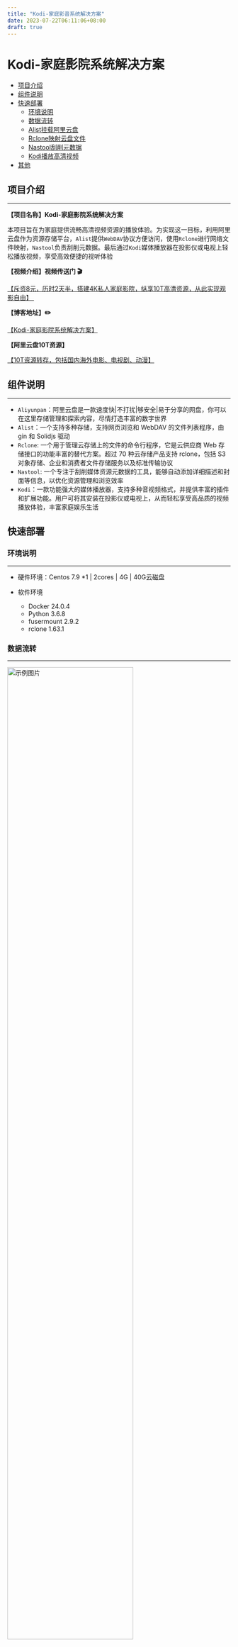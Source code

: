 ```yaml
---
title: "Kodi-家庭影音系统解决方案"
date: 2023-07-22T06:11:06+08:00
draft: true
---
```


# Kodi-家庭影院系统解决方案


<!-- TOC depthFrom:2 -->

- [项目介绍](#项目介绍)
- [组件说明](#组件说明)
- [快速部署](#快速部署)
    - [环境说明](#环境说明)
    - [数据流转](#数据流转)
    - [Alist挂载阿里云盘](#Alist挂载阿里云盘)
    - [Rclone映射云盘文件](#Rclone映射云盘文件)
    - [Nastool刮削元数据](#Nastool刮削元数据)
    - [Kodi播放高清视频](#Kodi播放高清视频)
- [其他](#其他)

<!-- /TOC -->



## 项目介绍

---

**【项目名称】Kodi-家庭影院系统解决方案**

本项目旨在为家庭提供流畅高清视频资源的播放体验。为实现这一目标，利用阿里云盘作为资源存储平台，`Alist`提供`WebDAV`协议方便访问，使用`Rclone`进行网络文件映射，`Nastool`负责刮削元数据。最后通过`Kodi`媒体播放器在投影仪或电视上轻松播放视频，享受高效便捷的视听体验



**【视频介绍】视频传送门 🎬**

<a href="https://www.bilibili.com/video/BV1rh411T7aG/?spm_id_from=333.999.0.0" target="_blank">【斥资8元，历时2天半，搭建4K私人家庭影院，纵享10T高清资源，从此实现观影自由】 </a>



**【博客地址】✏️**

<a href="https://opsbear2.com/mydocs/1.kodi/" target="_blank">【Kodi-家庭影院系统解决方案】 </a>



**【阿里云盘10T资源】**

<a href="https://opsbear2.com/aliyunpan_share_info.json" target="_blank">【10T资源转存，包括国内海外电影、电视剧、动漫】 </a>



## 组件说明

---

- `Aliyunpan`：阿里云盘是一款速度快|不打扰|够安全|易于分享的网盘，你可以在这里存储管理和探索内容，尽情打造丰富的数字世界
- `Alist`：一个支持多种存储，支持网页浏览和 WebDAV 的文件列表程序，由 gin 和 Solidjs 驱动
- `Rclone`:  一个用于管理云存储上的文件的命令行程序，它是云供应商 Web 存储接口的功能丰富的替代方案。超过 70 种云存储产品支持 rclone，包括 S3 对象存储、企业和消费者文件存储服务以及标准传输协议
- `Nastool`: 一个专注于刮削媒体资源元数据的工具，能够自动添加详细描述和封面等信息，以优化资源管理和浏览效率
- `Kodi`：一款功能强大的媒体播放器，支持多种音视频格式，并提供丰富的插件和扩展功能。用户可将其安装在投影仪或电视上，从而轻松享受高品质的视频播放体验，丰富家庭娱乐生活



## 快速部署

### 环境说明

---

- 硬件环境：Centos 7.9 *1 | 2cores | 4G | 40G云磁盘

- 软件环境

  - Docker 24.0.4
  - Python 3.6.8
  - fusermount  2.9.2
  - rclone 1.63.1
  
  

### 数据流转

------

<img src="https://cdn.jsdelivr.net/gh/opsbear2/ImagesForBlog@master/default/2023-07-22/20230722-033412.jpg" alt="示例图片" width="75%" height="75%" />





**数据流转说明**

1. 从各种影视网站或者`Telegram`频道转存资源到阿里云盘；
2. `Alist`挂载阿里云盘提供`webdav`服务；
3. `rclone`工具使用`webdav`协议，将阿里云盘作为网络文件映射到服务器上，完成本地的读写；
4. `Nastool`启动后，控制台配置`TMDB`网站的`API Key`进行刮削，元数据直接远程落盘到阿里云盘；
5. `Kodi` 安装到电视或者投影仪，通过`Alist`提供的`webdav`协议，播放影视资源



**阿里云盘容量说明** 

SVIP会员到期后，如不继续续费，将被收回特权容量;当收回容量时您盘中已存储的文件，小于当前可使用容量，则文件将不受任何影响，仍可正常使用。当收回容量时您盘中已存储的文件超出或等于当前可使用容量超出可使用容量部分的文件不会被删除但您将无法向盘中存储文件，即上传、转存等功能暂不可用，其他功能不受影响.





<font color=red>**阿里云盘白嫖方案**</font>


1. 开通SVIP(首次开通8元)后会赠送8T空间，在会员还未过期之前尽可能多的转存资源，会员过期文件不会删除，只是不能上传和转存
2. 阿里云盘签到，赠送SVIP、延期卡（延期赠送的8T容量）和影音卡，这些羊毛没道理不薅




使用青龙面板定时任务平台可以实现阿里云盘自动签到，解放你的双手。点击进入传送门 👉🏻<a href="https://github.com/opsbear2/aliyundriveDailyCheck/tree/master" target="_blank">青龙面板阿里云盘自动签到</a>

---

### Alist挂载阿里云盘

服务器需要安装`docker`环境，参考：<a href="https://docs.docker.com/engine/install/centos/" target="_blank">docker官方文档</a>

**启动alist容器**

```shell
docker run -d \
--restart=always \
-v /data/alist:/opt/alist/data \
-p 5244:5244 \
--name="alist" \
xhofe/alist:latest
```



**检查alist容器状态**

```shell
docker ps -a | grep alist
0163adad6f08   xhofe/alist:latest            "/entrypoint.sh"          8 hours ago    Up 7 hours             0.0.0.0:5244->5244/tcp, :::5244->5244/tcp, 5245/tcp   alist
```

 

**查询初始密码**

```shell
docker exec -it alist ./alist admin
INFO[2023-07-21 19:55:09] reading config file: data/config.json
INFO[2023-07-21 19:55:09] load config from env with prefix: ALIST_
INFO[2023-07-21 19:55:09] init logrus...
INFO[2023-07-21 19:55:09] admin user's info:
username: admin
password: IcZOvMFKksJx #初始密码，登录控制台后修改新密码
```



**挂载阿里云盘**

---

1. 后台地址：http://ip:5244， 登录控制台，初始密码参考上面的password

<img src="https://cdn.jsdelivr.net/gh/opsbear2/ImagesForBlog@master/default/2023-07-22/20230722-040137.png" alt="示例图片" width="100%" height="80%" />

---

2. 修改密码

<img src="https://cdn.jsdelivr.net/gh/opsbear2/ImagesForBlog@master/default/2023-07-22/20230722-040650.png" alt="示例图片" width="100%" height="85%" />

---

3. 挂载阿里云盘，选择`阿里云盘OPEN`，添加刷新令牌，令牌获取方法参考： <a href="https://alist.nn.ci/zh/guide/drivers/aliyundrive_open.html" target="_blank">获取阿里云盘refresh_token</a>

<img src="https://cdn.jsdelivr.net/gh/opsbear2/ImagesForBlog@master/default/2023-07-22/20230722-041220.png" alt="示例图片" width="100%" height="85%" />

---

4. 挂载完成后，可以看到阿里云盘的文件，如下图所示

<img src="https://cdn.jsdelivr.net/gh/opsbear2/ImagesForBlog@master/default/2023-07-22/20230722-041758.png" alt="示例图片" width="100%" height="85%" />



### Rclone映射云盘文件

---

**安装Rclone环境**

官方提供了一键安装脚本，参考： <a href="https://rclone.org/install/" target="_blank">rclone官方文档</a>

```shell
curl https://rclone.org/install.sh | sudo bash
```

---

**配置Rclone**

配置文件路径：`/root/.config/rclone/rclone.conf`，点开查看配置步骤

{{< expand "配置详情" "..." >}}

```shell
rclone config # 配置rclone
Current remotes:

Name                 Type
====                 ====


e) Edit existing remote
n) New remote
d) Delete remote
r) Rename remote
c) Copy remote
s) Set configuration password
q) Quit config
e/n/d/r/c/s/q> n # 新建远程挂载

Enter name for new remote.
name> your_remote_name # 挂载名称

Option Storage.
Type of storage to configure.
Choose a number from below, or type in your own value.
 1 / 1Fichier
   \ (fichier)
 2 / Akamai NetStorage
   \ (netstorage)
 3 / Alias for an existing remote
   \ (alias)
 4 / Amazon Drive
   \ (amazon cloud drive)
 5 / Amazon S3 Compliant Storage Providers including AWS, Alibaba, ArvanCloud, Ceph, China Mobile, Cloudflare, GCS, DigitalOcean, Dreamhost, Huawei OBS, IBM COS, IDrive e2, IONOS Cloud, Liara, Lyve Cloud, Minio, Netease, Petabox, RackCorp, Scaleway, SeaweedFS, StackPath, Storj, Tencent COS, Qiniu and Wasabi
   \ (s3)
 6 / Backblaze B2
   \ (b2)
 7 / Better checksums for other remotes
   \ (hasher)
 8 / Box
   \ (box)
 9 / Cache a remote
   \ (cache)
10 / Citrix Sharefile
   \ (sharefile)
11 / Combine several remotes into one
   \ (combine)
12 / Compress a remote
   \ (compress)
13 / Dropbox
   \ (dropbox)
14 / Encrypt/Decrypt a remote
   \ (crypt)
15 / Enterprise File Fabric
   \ (filefabric)
16 / FTP
   \ (ftp)
17 / Google Cloud Storage (this is not Google Drive)
   \ (google cloud storage)
18 / Google Drive
   \ (drive)
19 / Google Photos
   \ (google photos)
20 / HTTP
   \ (http)
21 / Hadoop distributed file system
   \ (hdfs)
22 / HiDrive
   \ (hidrive)
23 / In memory object storage system.
   \ (memory)
24 / Internet Archive
   \ (internetarchive)
25 / Jottacloud
   \ (jottacloud)
26 / Koofr, Digi Storage and other Koofr-compatible storage providers
   \ (koofr)
27 / Local Disk
   \ (local)
28 / Mail.ru Cloud
   \ (mailru)
29 / Mega
   \ (mega)
30 / Microsoft Azure Blob Storage
   \ (azureblob)
31 / Microsoft OneDrive
   \ (onedrive)
32 / OpenDrive
   \ (opendrive)
33 / OpenStack Swift (Rackspace Cloud Files, Blomp Cloud Storage, Memset Memstore, OVH)
   \ (swift)
34 / Oracle Cloud Infrastructure Object Storage
   \ (oracleobjectstorage)
35 / Pcloud
   \ (pcloud)
36 / PikPak
   \ (pikpak)
37 / Put.io
   \ (putio)
38 / QingCloud Object Storage
   \ (qingstor)
39 / SMB / CIFS
   \ (smb)
40 / SSH/SFTP
   \ (sftp)
41 / Sia Decentralized Cloud
   \ (sia)
42 / Storj Decentralized Cloud Storage
   \ (storj)
43 / Sugarsync
   \ (sugarsync)
44 / Transparently chunk/split large files
   \ (chunker)
45 / Union merges the contents of several upstream fs
   \ (union)
46 / Uptobox
   \ (uptobox)
47 / WebDAV
   \ (webdav)
48 / Yandex Disk
   \ (yandex)
49 / Zoho
   \ (zoho)
50 / premiumize.me
   \ (premiumizeme)
51 / seafile
   \ (seafile)
Storage> 47 # 选择47 webdav协议

Option url.
URL of http host to connect to.
E.g. https://example.com.
Enter a value.
url> http://127.0.0.1:5244 # 填写webdav的地址（alist的地址）

Option vendor.
Name of the WebDAV site/service/software you are using.
Choose a number from below, or type in your own value.
Press Enter to leave empty.
 1 / Fastmail Files
   \ (fastmail)
 2 / Nextcloud
   \ (nextcloud)
 3 / Owncloud
   \ (owncloud)
 4 / Sharepoint Online, authenticated by Microsoft account
   \ (sharepoint)
 5 / Sharepoint with NTLM authentication, usually self-hosted or on-premises
   \ (sharepoint-ntlm)
 6 / Other site/service or software
   \ (other)
vendor> 6 # 选择6其他

Option user.
User name.
In case NTLM authentication is used, the username should be in the format 'Domain\User'.
Enter a value. Press Enter to leave empty.   # 默认回车
user>

Option pass.
Password.
Choose an alternative below. Press Enter for the default (n).
y) Yes, type in my own password
g) Generate random password
n) No, leave this optional password blank (default)
y/g/n> y # 若alist设置了密码，选择y
Enter the password: # 输入密码
password:
Confirm the password: # 再次输入密码
password:

Option bearer_token.
Bearer token instead of user/pass (e.g. a Macaroon).
Enter a value. Press Enter to leave empty.
bearer_token>

Edit advanced config?
y) Yes
n) No (default)
y/n> n # 选择不编辑配置文件，或者直接回车

Configuration complete.
Options:
- type: webdav
- url: http:/127.0.0.1:5244
- vendor: other
- pass: *** ENCRYPTED ***
Keep this "your_remote_name" remote?
y) Yes this is OK (default)
e) Edit this remote
d) Delete this remote
y/e/d> y # 确认配置，选择y

Current remotes:

Name                 Type
====                 ====
alist                webdav
webdav               webdav
your_remote_name     webdav

e) Edit existing remote
n) New remote
d) Delete remote
r) Rename remote
c) Copy remote
s) Set configuration password
q) Quit config
e/n/d/r/c/s/q> q # 保存退出
```

{{< /expand >}}



**挂载磁盘到本地卷**

安装`fuse`依赖

```shell
 yum install -y fuse
 ln -s /usr/bin/fusermount /usr/bin/fusermount3
```



创建挂载目录&挂载

```shell
mkdir -p /data1/aliyunpan 

rclone mount alist: /data1/aliyunpan \
--use-mmap \
--umask 000 \
--allow-other \
--allow-non-empty \
--dir-cache-time 24h \
--cache-dir=/home/cache \
--vfs-cache-mode full \
--buffer-size 512M \
--vfs-read-chunk-size 16M \
--vfs-read-chunk-size-limit 64M \
--vfs-cache-max-size 10G \
--daemon
```



查看本地磁盘，目录结构和阿里云盘一致，在linux终端可以正常读写文件，至此rclone配置完成

```shell
df -h |grep alist
alist:          1.0P     0  1.0P    0% /data1/aliyunpan

cd /data1/aliyunpan

tree -L 2
.
└── bear2
    ├── Books
    ├── Cartoon
    ├── Cartoon_temp
    ├── Movies
    ├── Movies_temp
    ├── Tech
    ├── tmp
    ├── Tools
    ├── TV
    └── TV_temp

11 directories, 0 files
```



### Nastool刮削元数据

**安装`Nastool`**

```shell
docker run -d \
    --name nas-tools \
    --hostname nas-tools \
    -p 9091:3000     \
    -v /data1/nastool/config:/config/  \
    -v /data1/aliyunpan/bear2:/media/  \ # 媒体资源目录，即rclone挂载云盘的目录
    -e NASTOOL_AUTO_UPDATE=false  \
    --add-host api.themoviedb.org:52.84.18.87 \ # tmdb自定义解析
		--add-host image.tmdb.org:84.17.46.53 \ # tmdb自定义解析
		--add-host www.themoviedb.org:52.84.125.129 \ # tmdb自定义解析
    --restart unless-stopped \
    nastool/nas-tools:latest
```



**查看容器运行状态**

```shell
docker ps -a |grep nastool
5d3aed28c426   nastool/nas-tools:latest      "/init"                   13 hours ago   Up 12 hours             0.0.0.0:9091->3000/tcp, :::9091->3000/tcp             nas-tools
```



**控制台配置**

1. 后台地址：http://ip:9091 ，初始账号：admin，初始密码：password，登录后修改密码

![image-20230722085620358](https://cdn.jsdelivr.net/gh/opsbear2/ImagesForBlog@master/default/2023-07-22/20230722-085620.png)

---

2. 设置TMDB刮削，需要注册TMDB账号，申请一个`API KEY` ，用来刮削元数据。申请方法参考： <a href="https://zhuanlan.zhihu.com/p/584568064" target="_blank">TMDB申请API KEY</a>

![image-20230722090025577](https://cdn.jsdelivr.net/gh/opsbear2/ImagesForBlog@master/default/2023-07-22/20230722-090025.png)

---

{{< hint type=tip icon=gdoc_github title=名词解释 >}}
{{< /hint >}}

> 刮削：本质上是一种基于文件名与目录结构匹配的，电影、剧集的相关图片剧情简介等信息的获取、展示过程，而这些海报、剧情简介被称为元数据



例如，有一部电影 `复仇者联盟4`，你要看到它的海报、剧情介绍。可是你手上现在只有一个mp4文件。要想获得上述信息，肯定要去某些地方找到海报、介绍，然后保存到存储或者本地，然后以某种方式予以展示，例如放到`emby`中展示海报墙

![image-20230722091219984](https://cdn.jsdelivr.net/gh/opsbear2/ImagesForBlog@master/default/2023-07-22/20230722-091220.png)

---



3.添加资源目录，配置定时同步



**刮削过程说明**

1. 转存一部新的电影放到 temp临时目录里，nastool会检测到目录有新增文件
2. 随后去 TDMB 网站刮削该资源的海报以及剧情简介等元数据信息
3. 刮削完成后连同原始视频文件+元数据 以`移动` 的方式存放到 Movies正式目录
4. 在移动的过程中，nastool会自动创建目录，重命名文件，这样就完成了一次资源刮削
   

![image-20230722092400195](https://cdn.jsdelivr.net/gh/opsbear2/ImagesForBlog@master/default/2023-07-22/20230722-092400.png)

---



4. 配合`定时目录同步`插件来进行实时刮削，时间配置遵循`crontab`

![image-20230722093217690](https://cdn.jsdelivr.net/gh/opsbear2/ImagesForBlog@master/default/2023-07-22/20230722-093217.png)

---



**文件同步延迟问题**

<font color=red>在云盘里新加资源后，`rclone`不能实时同步到本地磁盘，可以使用`sync`参数进行同步，简单方案可以直接重载磁盘</font>

```shell
# 卸载云盘
fusermount -qzu /data1/aliyunpan

# 挂载云盘
rclone mount alist: /data1/aliyunpan --use-mmap --umask 000 --allow-other --allow-non-empty --dir-cache-time 24h --cache-dir=/home/cache --vfs-cache-mode full --buffer-size 512M --vfs-read-chunk-size 16M --vfs-read-chunk-size-limit 64M --vfs-cache-max-size 10G --daemon
```

为方便重载磁盘，已将操作过程封装成脚本

```shell
sh rclone_tool.sh 
Usage: sh rclone_tool.sh [mount|umount|reload|check]
```



{{< expand "展开查看 " rclone_tool.sh"..." >}}

```shell
#!/bin/bash

# aliyunpan挂载工具

# 使用帮助
usage(){
    echo -e "\033[34mUsage: sh $0 [mount|umount|reload|check]\033[0m"
}

# 挂载云盘
mount(){
    /usr/bin/rclone mount alist: /data1/aliyunpan --use-mmap --umask 000 --allow-other --allow-non-empty --dir-cache-time 24h --cache-dir=/home/cache --vfs-cache-mode full --buffer-size 512M --vfs-read-chunk-size 16M --vfs-read-chunk-size-limit 64M --vfs-cache-max-size 10G --daemon
}

# 卸载云盘
umount(){
    /usr/bin/fusermount  -qzu /data1/aliyunpan
}

# 检查云盘挂载状态
check(){
    mount_status=$(df -h |grep alist | awk '{print $1}')
    # echo -e "mount_status:$mount_status"
    if [ -z $mount_status ];then
        echo -e "\033[33m>>> aliyunpan has been uninstalled, please check the system disk mount status \033[0m"
    else
        echo -e "\033[32m>>> aliyunpan has been mounted \033[0m"
    fi
}


case $1 in 
    mount) 
        mount && check ;;
    umount) 
        umount && check ;;
    reload) 
        umount && check && mount && check;;
    check)
        check ;;
    *)  
        usage ;;
esac
```

{{< /expand >}}



<font color=red>同样Nastool容器中的资源目录也有缓存，需要重启容器加载资源文件</font>

```shell
sh nastool_manage.sh
Usage: sh nastool_manage.sh [stop|start|check]
```



{{< expand "展开查看 " nastool_manage.sh"..." >}}

```shell
#!/bin/bash

# nastool管理工具

usage(){
    echo -e "\033[33mUsage: sh $0 [stop|start|check]\033[0m"
}

stop(){
    echo -e "\033[33m>>> nastool is stopping, wait a minute\033[0m"
    docker ps -a |grep nas-tools-v2 | awk  '{print $NF}' | xargs  docker stop >/dev/null
}

start(){
    docker ps -a |grep nas-tools-v2 | awk  '{print $NF}' | xargs  docker start >/dev/null
}

check(){
    netstat -nltp |grep 9092 >/dev/null && echo -e "\033[32m>>> nastool is running\033[0m" || echo -e "\033[33m>>> nastool has stopped\033[0m"
}

case $1 in
    stop)
        stop && check ;;
    start)
        start && check;;
    check)
        check;;
    *)
        usage;
esac
```

{{< /expand >}}


<font color=red>调用刷新缓存脚本</font>
{{< expand "展开查看 " refresh.sh"..." >}}
```shell
#!/bin/bash

# 阿里云盘新增资源后,刷新rclone挂载本地网盘,重启nastool容器刷新文件缓存

# 关闭nastool容器
sh /data1/nastool/bin/nastool_manage.sh stop

# 重载rclone
sh /data1/rclone/rclone_tool.sh reload

# 启动nastool容器
sh /data1/nastool/bin/nastool_manage.sh start
```
{{< /expand >}}
5. 控制台右上角，打开【实时日志】查看刮削记录

![image-20230722112113333](https://cdn.jsdelivr.net/gh/opsbear2/ImagesForBlog@master/default/2023-07-22/20230722-112113.png)

---



6. 在Alist后台查看刮削结果，可以看到三部【猩球崛起】资源都移动到Movie正式目录里，且按照地区进行分类。进入电影目录里面，会看到刮削的元数据

<img src="https://cdn.jsdelivr.net/gh/opsbear2/ImagesForBlog@master/default/2023-07-22/20230722-112616.png" alt="示例图片" width="70%" height="70%" />

---



<table><tr><td bgcolor=yellow>至此刮削元数据过程结束，总结：Nastool刮削的前提是Alist挂载云盘提供webdav协议、Rclone通过webday协议映射网络文件到本地，保证刮削的元数据直接存储到阿里云盘</td></tr></table>



### Kodi播放高清视频

**安装Kodi**

Kodi 支持多种版本，根据实际情况进行安装，以下是Windows的安装流程

下载传送门👉🏻 <a href="https://kodi.tv/download/windows" target="_blank">Kodi-windows下载</a>，更多版本下载✋🏻 <a href="https://kodi.tv/download/" target="_blank">Kodi官方下载源</a>

1. 下载本地解压，安装
2. 调整语言为简体中文，修改之前要修改字体为`Arial`，负责会乱码，参考以下：
   1. <a href="https://www.touying.com/mip/t-38157-1.html" target="_blank">Kodi修改中文面板</a>
   2.  <a href="http://www.kodiplayer.cn/course/2991.html" target="_blank">Kodi显示乱码解决</a>
3. 添加视频，选择`webdav`协议，参考：  <a href="http://www.kodiplayer.cn/course/2961.html" target="_blank">Kodi通过webdav协议添加视频</a>
   1. 以`Alist`为例，在【添加网络位置】面板的需要注意，协议选择<font color=red>WebDav服务器（HTTP）</font>
   2. 服务器地址：`http://ip`
   3. 远程路径：`/dav`  # 固定值，和你挂载的目录无关
   4. 端口：`5244`
   5. 用户名&密码，同`Alist`
4. 添加资源到资料库，用于展示海报墙，参考： <a href="http://www.kodiplayer.cn/course/2866.html" target="_blank">Kodi添加海报墙</a>
5. 至此家庭影院系统搭建完毕，你可以在你设备上通过Kodi来观看4K高清资源了👏🏻



更多问题，请参考： <a href="http://www.kodiplayer.cn/" target="_blank">Kodi中文网</a>



## 其他

<font face="黑体" color=green size=5>资源储备展示😄</font>



- 阿里云盘，10T资源，会员过期根本不用担心，青龙面板自动签到薅羊毛 👉🏻 <a href="https://github.com/opsbear2/aliyundriveDailyCheck/tree/master" target="_blank">青龙面板阿里云盘自动签到</a>

![image-20230722131020570](https://cdn.jsdelivr.net/gh/opsbear2/ImagesForBlog@master/default/2023-07-22/20230722-131020.png)



- 影视资源
  - 剧集 59
  - 电影 152

![image-20230722132000385](https://cdn.jsdelivr.net/gh/opsbear2/ImagesForBlog@master/default/2023-07-22/20230722-132000.png)

